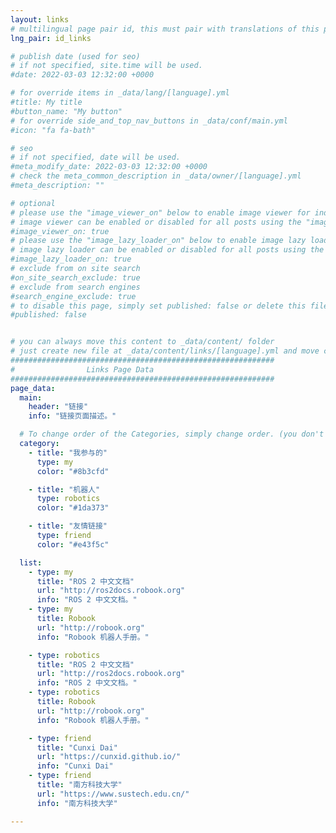 ```yaml
---
layout: links
# multilingual page pair id, this must pair with translations of this page. (This name must be unique)
lng_pair: id_links

# publish date (used for seo)
# if not specified, site.time will be used.
#date: 2022-03-03 12:32:00 +0000

# for override items in _data/lang/[language].yml
#title: My title
#button_name: "My button"
# for override side_and_top_nav_buttons in _data/conf/main.yml
#icon: "fa fa-bath"

# seo
# if not specified, date will be used.
#meta_modify_date: 2022-03-03 12:32:00 +0000
# check the meta_common_description in _data/owner/[language].yml
#meta_description: ""

# optional
# please use the "image_viewer_on" below to enable image viewer for individual pages or posts (_posts/ or [language]/_posts folders).
# image viewer can be enabled or disabled for all posts using the "image_viewer_posts: true" setting in _data/conf/main.yml.
#image_viewer_on: true
# please use the "image_lazy_loader_on" below to enable image lazy loader for individual pages or posts (_posts/ or [language]/_posts folders).
# image lazy loader can be enabled or disabled for all posts using the "image_lazy_loader_posts: true" setting in _data/conf/main.yml.
#image_lazy_loader_on: true
# exclude from on site search
#on_site_search_exclude: true
# exclude from search engines
#search_engine_exclude: true
# to disable this page, simply set published: false or delete this file
#published: false


# you can always move this content to _data/content/ folder
# just create new file at _data/content/links/[language].yml and move content below.
###########################################################
#                Links Page Data
###########################################################
page_data:
  main:
    header: "链接"
    info: "链接页面描述。"

  # To change order of the Categories, simply change order. (you don't need to change list order.)
  category:
    - title: "我参与的"
      type: my
      color: "#8b3cfd"

    - title: "机器人"
      type: robotics
      color: "#1da373"

    - title: "友情链接"
      type: friend
      color: "#e43f5c"

  list:
    - type: my
      title: "ROS 2 中文文档"
      url: "http://ros2docs.robook.org"
      info: "ROS 2 中文文档。"
    - type: my
      title: Robook
      url: "http://robook.org"
      info: "Robook 机器人手册。"

    - type: robotics
      title: "ROS 2 中文文档"
      url: "http://ros2docs.robook.org"
      info: "ROS 2 中文文档。"
    - type: robotics
      title: Robook
      url: "http://robook.org"
      info: "Robook 机器人手册。"

    - type: friend
      title: "Cunxi Dai"
      url: "https://cunxid.github.io/"
      info: "Cunxi Dai"
    - type: friend
      title: "南方科技大学"
      url: "https://www.sustech.edu.cn/"
      info: "南方科技大学"

---
```

